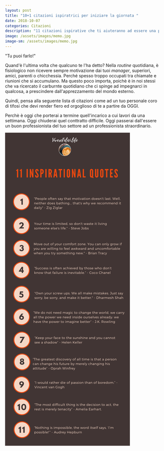 ```yaml
---
layout: post
title: "10+1 citazioni ispiratrici per iniziare la giornata "
date: 2018-10-07
categories: Citazioni
description: "11 citazioni ispirative che ti aiuteranno ad essere una persona ed un professionista migliore"
image: /assets/images/memo.jpg
image-sm: /assets/images/memo.jpg
---
```




"Tu puoi farlo!"

Quand'è l'ultima volta che qualcuno te l'ha detto?
Nella _routine_ quotidiana, è fisiologico non ricevere sempre motivazione dai tuoi _manager_, superiori, amici, parenti o chicchessia. Perché spesso troppo occupati tra chiamate e riunioni che si accumulano. Ma questo poco importa, poichè è in noi stessi che va ricercato il carburnte quotidiano che ci spinge ad impegnarci in qualcosa, a prescindere dall'apprezzamento del mondo esterno.

Quindi, pensa alla seguente lista di citazioni come ad un tuo personale coro di tifosi che devi render fiero ed orgoglioso di te a partire da OGGI.

Perchè è oggi che porterai a termine quell'incarico a cui lavori da una settimana. Oggi chiuderai quel conttratto difficile. Oggi passerai dall'essere un buon professionista del tuo settore ad un professionista straordinario.


![](/assets/images/infografica.png)
